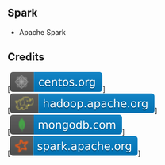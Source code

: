 Spark
-----

- Apache Spark

Credits
-------
[![image](
https://github.com/RajaniCode/S/blob/main/Badges/centos.org.svg?raw=true)]  
[![image](
https://github.com/RajaniCode/S/blob/main/Badges/hadoop.apache.org.svg?raw=true)]  
[![image](
https://github.com/RajaniCode/S/blob/main/Badges/mongodb.com.svg?raw=true)]  
[![image](
https://github.com/RajaniCode/S/blob/main/Badges/spark.apache.org.svg?raw=true)]


